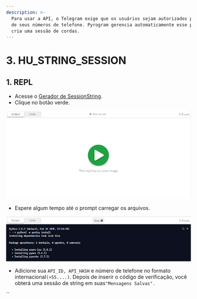 ```yaml
---
description: >-
  Para usar a API, o Telegram exige que os usuários sejam autorizados por meio
  de seus números de telefone. Pyrogram gerencia automaticamente esse processo e
  cria uma sessão de cordas.
---
```


# 3. HU\_STRING\_SESSION

## 1. REPL <a id="1-repl-method"></a>

* Acesse o [Gerador de SessionString](https://replit.com/@fnixdev/StringSessionKX).
* Clique no botão verde.

![](../../.gitbook/assets/image%20%281%29.png)

* Espere algum tempo até o prompt carregar os arquivos.

![](../../.gitbook/assets/image%20%283%29.png)

* Adicione sua `API_ID, API_HASH` e número de telefone no formato internacional`(+55....)`. Depois de inserir o código de verificação, você obterá uma sessão de string em suas`"Mensagens Salvas".`

\`\`



